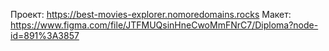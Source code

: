 Проект: https://best-movies-explorer.nomoredomains.rocks
Макет: https://www.figma.com/file/JTFMUQsinHneCwoMmFNrC7/Diploma?node-id=891%3A3857
